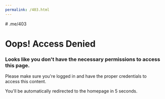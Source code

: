 ```yaml
---
permalink: /403.html
---
```

<meta http-equiv="refresh" content="5; url={{ site.url }}">
# .me/403

# Oops! Access Denied

### Looks like you don't have the necessary permissions to access this page.

Please make sure you're logged in and have the proper credentials to access this content.

You'll be automatically redirected to the homepage in 5 seconds.
